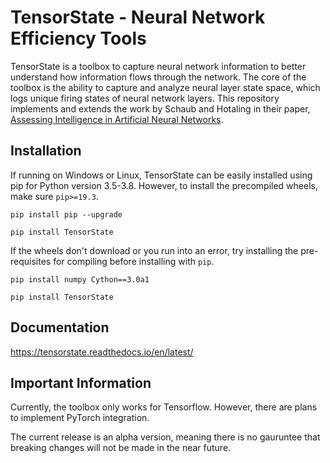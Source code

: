 # TensorState - Neural Network Efficiency Tools

TensorState is a toolbox to capture neural network information to better understand how information flows through the network. The core of the toolbox is the ability to capture and analyze neural layer state space, which logs unique firing states of neural network layers. This repository implements and extends the work by Schaub and Hotaling in their paper, [Assessing Intelligence in Artificial Neural Networks](https://arxiv.org/abs/2006.02909).

## Installation

If running on Windows or Linux, TensorState can be easily installed using pip for Python version 3.5-3.8. However, to install the precompiled wheels, make sure `pip>=19.3`.

`pip install pip --upgrade`

`pip install TensorState`

If the wheels don't download or you run into an error, try installing the pre-requisites for compiling before installing with `pip`.

`pip install numpy Cython==3.0a1`

`pip install TensorState`

## Documentation

https://tensorstate.readthedocs.io/en/latest/

## Important Information

Currently, the toolbox only works for Tensorflow. However, there are plans to implement PyTorch integration.

The current release is an alpha version, meaning there is no gauruntee that breaking changes will not be made in the near future.